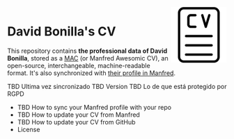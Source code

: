 <img src="/assets/cv_icon.png" align="right" width="128px" />

# David Bonilla's CV
This repository contains **the professional data of David Bonilla**, stored as a [MAC](https://github.com/getmanfred/mac) (or Manfred Awesomic CV), an open-source, interchangeable, machine-readable format. It's also synchronized with [their profile in Manfred](https://dev.getmanfred.com/profile/david). 

TBD Ultima vez sincronizado
TBD Version
TBD Lo de que está protegido por RGPD

-  TBD How to sync your Manfred profile with your repo
-  TBD How to update your CV from Manfred
-  TBD How to update your CV from GitHub
-  License

